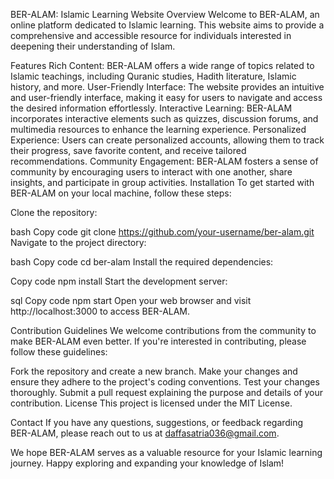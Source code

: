 BER-ALAM: Islamic Learning Website
Overview
Welcome to BER-ALAM, an online platform dedicated to Islamic learning. This website aims to provide a comprehensive and accessible resource for individuals interested in deepening their understanding of Islam.

Features
Rich Content: BER-ALAM offers a wide range of topics related to Islamic teachings, including Quranic studies, Hadith literature, Islamic history, and more.
User-Friendly Interface: The website provides an intuitive and user-friendly interface, making it easy for users to navigate and access the desired information effortlessly.
Interactive Learning: BER-ALAM incorporates interactive elements such as quizzes, discussion forums, and multimedia resources to enhance the learning experience.
Personalized Experience: Users can create personalized accounts, allowing them to track their progress, save favorite content, and receive tailored recommendations.
Community Engagement: BER-ALAM fosters a sense of community by encouraging users to interact with one another, share insights, and participate in group activities.
Installation
To get started with BER-ALAM on your local machine, follow these steps:

Clone the repository:

bash
Copy code
git clone https://github.com/your-username/ber-alam.git
Navigate to the project directory:

bash
Copy code
cd ber-alam
Install the required dependencies:

Copy code
npm install
Start the development server:

sql
Copy code
npm start
Open your web browser and visit http://localhost:3000 to access BER-ALAM.

Contribution Guidelines
We welcome contributions from the community to make BER-ALAM even better. If you're interested in contributing, please follow these guidelines:

Fork the repository and create a new branch.
Make your changes and ensure they adhere to the project's coding conventions.
Test your changes thoroughly.
Submit a pull request explaining the purpose and details of your contribution.
License
This project is licensed under the MIT License.

Contact
If you have any questions, suggestions, or feedback regarding BER-ALAM, please reach out to us at daffasatria036@gmail.com.

We hope BER-ALAM serves as a valuable resource for your Islamic learning journey. Happy exploring and expanding your knowledge of Islam!